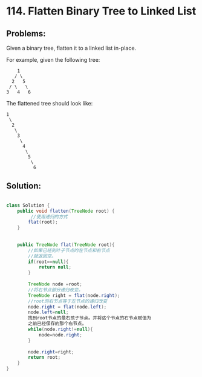 # 114. Flatten Binary Tree to Linked List
## Problems:

Given a binary tree, flatten it to a linked list in-place.

For example, given the following tree:

``` 
    1
   / \
  2   5
 / \   \
3   4   6

```
The flattened tree should look like:

```
1
 \
  2
   \
    3
     \
      4
       \
        5
         \
          6
```

## Solution:
``` java

class Solution {
    public void flatten(TreeNode root) {
    	 //使用递归的方式
        flat(root);
    }
    
    
    public TreeNode flat(TreeNode root){
        //如果已经到叶子节点的左节点和右节点
        //就返回空。
        if(root==null){
            return null;
        }
        
        TreeNode node =root;
        //将右节点部分递归改变。
        TreeNode right = flat(node.right);
        //root的右节点等于左节点的递归改变
        node.right = flat(node.left);
        node.left=null;
        找到root节点的最右孩子节点。并将这个节点的右节点赋值为
        之前已经保存的那个右节点。
        while(node.right!=null){
            node=node.right;
        }
        
        node.right=right;
        return root;
    }
}


```